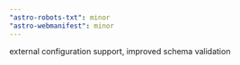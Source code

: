 ```yaml
---
"astro-robots-txt": minor
"astro-webmanifest": minor
---
```


external configuration support, improved schema validation

